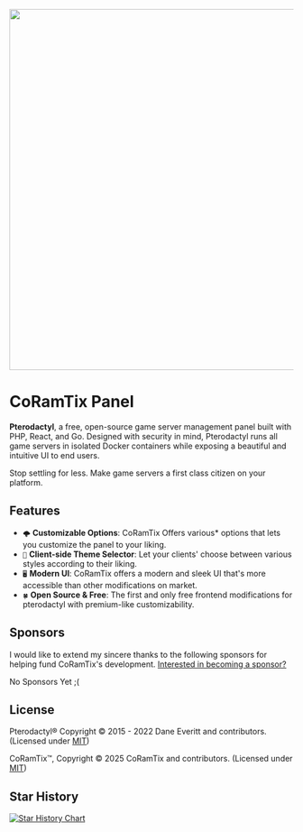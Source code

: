 <p align="center">
<a href="https://coramtix.dev/">
<img width="1280" height="640" alt="CoRamTix Banner" src="" />
</a>
</p>

# CoRamTix Panel

**Pterodactyl**, a free, open-source game server management panel built with PHP, React, and Go. Designed with security
in mind, Pterodactyl runs all game servers in isolated Docker containers while exposing a beautiful and intuitive
UI to end users.

Stop settling for less. Make game servers a first class citizen on your platform.

## Features

* ` 🌩️ ` **Customizable Options**: CoRamTix Offers various* options that lets you customize the panel to your liking.
* ` 🎨 ` **Client-side Theme Selector**: Let your clients' choose between various styles according to their liking.
* ` 🖥️ ` **Modern UI**: CoRamTix offers a modern and sleek UI that's more accessible than other modifications on market.
* ` 🍀 ` **Open Source & Free**: The first and only free frontend modifications for pterodactyl with premium-like customizability.

## Sponsors

I would like to extend my sincere thanks to the following sponsors for helping fund CoRamTix's development.
[Interested in becoming a sponsor?](https://github.com/sponsors/bijju089)

No Sponsors Yet ;(

## License

Pterodactyl® Copyright © 2015 - 2022 Dane Everitt and contributors. (Licensed under [MIT](https://github.com/coramtix/panel/blob/develop/PTERO_LICENSE.md))

CoRamTix™, Copyright © 2025 CoRamTix and contributors. (Licensed under [MIT](https://github.com/coramtix/panel/blob/develop/LICENSE.md))

## Star History

<a href="https://www.star-history.com/#coramtix/panel&Date">
 <picture>
   <source media="(prefers-color-scheme: dark)" srcset="https://api.star-history.com/svg?repos=coramtix/panel&type=Date&theme=dark" />
   <source media="(prefers-color-scheme: light)" srcset="https://api.star-history.com/svg?repos=coramtix/panel&type=Date" />
   <img alt="Star History Chart" src="https://api.star-history.com/svg?repos=coramtix/panel&type=Date" />
 </picture>
</a>
